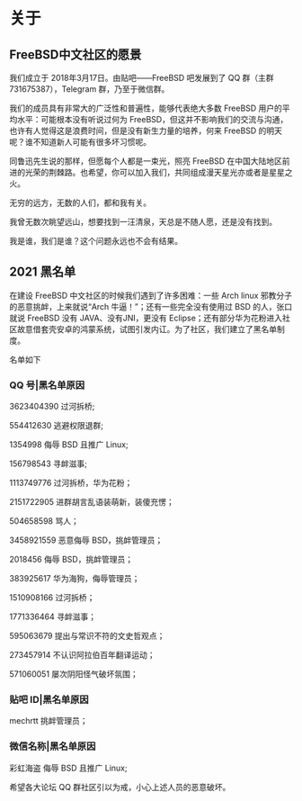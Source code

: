 # 关于

## FreeBSD中文社区的愿景

我们成立于 2018年3月17日。由贴吧——FreeBSD 吧发展到了 QQ 群（主群 731675387），Telegram 群，乃至于微信群。

我们的成员具有非常大的广泛性和普遍性，能够代表绝大多数 FreeBSD 用户的平均水平：可能根本没有听说过何为 FreeBSD，但这并不影响我们的交流与沟通，也许有人觉得这是浪费时间，但是没有新生力量的培养，何来 FreeBSD 的明天呢？谁不知道新人可能有很多坏习惯呢。

同鲁迅先生说的那样，但愿每个人都是一束光，照亮 FreeBSD 在中国大陆地区前进的光荣的荆棘路。也希望，你可以加入我们，共同组成漫天星光亦或者是星星之火。

无穷的远方，无数的人们，都和我有关。

我曾无数次眺望远山，想要找到一汪清泉，天总是不随人愿，还是没有找到。

我是谁，我们是谁？这个问题永远也不会有结果。

## 2021 黑名单

在建设 FreeBSD 中文社区的时候我们遇到了许多困难：一些 Arch linux 邪教分子的恶意挑衅，上来就说“Arch 牛逼！”；还有一些完全没有使用过 BSD 的人，张口就说 FreeBSD 没有 JAVA、没有JNI，更没有 Eclipse；还有部分华为花粉进入社区故意借套壳安卓的鸿蒙系统，试图引发内讧。为了社区，我们建立了黑名单制度。

名单如下

### QQ 号|黑名单原因

3623404390 过河拆桥;

554412630 逃避权限退群;

1354998 侮辱 BSD 且推广 Linux;

156798543 寻衅滋事;

1113749776 过河拆桥，华为花粉；

2151722905 进群胡言乱语装萌新，装傻充愣；

504658598 骂人；

3458921559 恶意侮辱 BSD，挑衅管理员；

2018456 侮辱 BSD，挑衅管理员；

383925617 华为海狗，侮辱管理员；

1510908166 过河拆桥；

1771336464 寻衅滋事；

595063679 提出与常识不符的文史哲观点；

273457914 不认识阿拉伯百年翻译运动；

571060051 屡次阴阳怪气破坏氛围；

### 贴吧 ID|黑名单原因

mechrtt 挑衅管理员；

### 微信名称|黑名单原因

彩虹海盗 侮辱 BSD 且推广 Linux;

希望各大论坛 QQ 群社区引以为戒，小心上述人员的恶意破坏。
